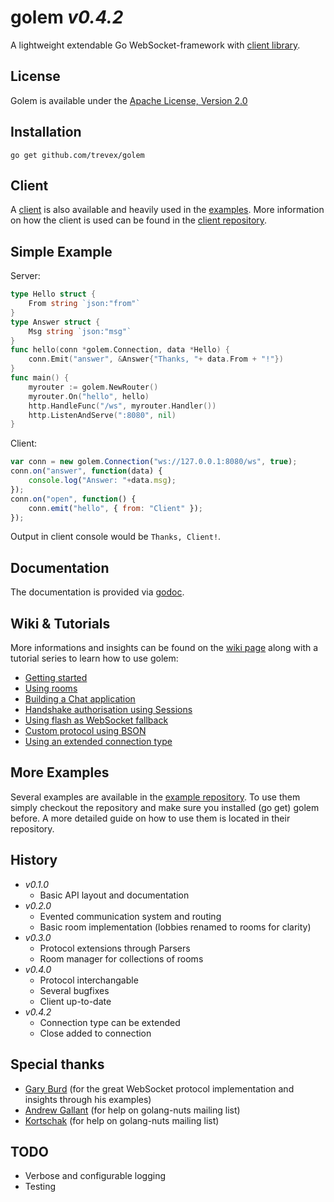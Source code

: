 golem _v0.4.2_
================================
A lightweight extendable Go WebSocket-framework with [client library](https://github.com/trevex/golem_client). 

License
-------------------------
Golem is available under the  [Apache License, Version 2.0](http://www.apache.org/licenses/LICENSE-2.0.html)

Installation
-------------------------
```
go get github.com/trevex/golem
```

Client
-------------------------
A [client](https://github.com/trevex/golem_client) is also available and heavily used in the [examples](https://github.com/trevex/golem_examples).
More information on how the client is used can be found in the [client repository](https://github.com/trevex/golem_client).

Simple Example
-------------------------
Server:
```go
type Hello struct {
	From string `json:"from"`
}
type Answer struct {
	Msg string `json:"msg"`
}
func hello(conn *golem.Connection, data *Hello) {
	conn.Emit("answer", &Answer{"Thanks, "+ data.From + "!"})
}
func main() {
	myrouter := golem.NewRouter()
	myrouter.On("hello", hello)
	http.HandleFunc("/ws", myrouter.Handler())
	http.ListenAndServe(":8080", nil)
}
```
Client:
```javascript
var conn = new golem.Connection("ws://127.0.0.1:8080/ws", true);
conn.on("answer", function(data) {
    console.log("Answer: "+data.msg);
});
conn.on("open", function() {
    conn.emit("hello", { from: "Client" });
});
```
Output in client console would be `Thanks, Client!`.

Documentation
-------------------------
The documentation is provided via [godoc](http://godoc.org/github.com/trevex/golem).

Wiki & Tutorials
-------------------------
More informations and insights can be found on the [wiki page](https://github.com/trevex/golem/wiki) along with a tutorial series to learn how to use golem:
* [Getting started](https://github.com/trevex/golem/wiki/Getting-started)
* [Using rooms](https://github.com/trevex/golem/wiki/Using-rooms)
* [Building a Chat application](https://github.com/trevex/golem/wiki/Building-a-chat-application)
* [Handshake authorisation using Sessions](https://github.com/trevex/golem/wiki/Handshake-authorisation-using-Sessions)
* [Using flash as WebSocket fallback](https://github.com/trevex/golem/wiki/Using-flash-as-WebSocket-fallback)
* [Custom protocol using BSON](https://github.com/trevex/golem/wiki/Custom-protocol-using-BSON)
* [Using an extended connection type](https://github.com/trevex/golem/wiki/Using-an-extended-connection-type)

More Examples
-------------------------
Several examples are available in the [example repository](https://github.com/trevex/golem_examples). To use them simply checkout the
repository and make sure you installed (go get) golem before. A more detailed guide on how
to use them is located in their repository.

History
-------------------------
* _v0.1.0_ 
  * Basic API layout and documentation
* _v0.2.0_ 
  * Evented communication system and routing
  * Basic room implementation (lobbies renamed to rooms for clarity)
* _v0.3.0_ 
  * Protocol extensions through Parsers
  * Room manager for collections of rooms
* _v0.4.0_ 
  * Protocol interchangable
  * Several bugfixes
  * Client up-to-date
* _v0.4.2_
  * Connection type can be extended
  * Close added to connection

Special thanks
-------------------------
* [Gary Burd](http://gary.beagledreams.com/) (for the great WebSocket protocol implementation and insights through his examples)
* [Andrew Gallant](http://burntsushi.net/) (for help on golang-nuts mailing list)
* [Kortschak](https://github.com/kortschak) (for help on golang-nuts mailing list)

TODO
-------------------------
* Verbose and configurable logging
* Testing
